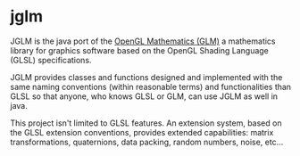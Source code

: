 jglm
====

JGLM is the java port of the [OpenGL Mathematics (GLM)](http://glm.g-truc.net/0.9.7/index.html) a mathematics library for graphics software based on the OpenGL Shading Language (GLSL) specifications.

JGLM provides classes and functions designed and implemented with the same naming conventions (within reasonable terms) and functionalities than GLSL so that anyone, who knows GLSL or GLM, can use JGLM as well in java.

This project isn't limited to GLSL features. An extension system, based on the GLSL extension conventions, provides extended capabilities: matrix transformations, quaternions, data packing, random numbers, noise, etc...


